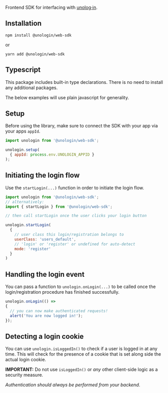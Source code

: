 
Frontend SDK for interfacing with [unolog·in](https://unolog.in).

## Installation

```
npm install @unologin/web-sdk
```

or

```
yarn add @unologin/web-sdk
```

## Typescript

This package includes built-in type declarations. There is no need to install any additional packages.

The below examples will use plain javascript for generality.

## Setup

Before using the library, make sure to connect the SDK with your app via your apps ```appId```.

```javascript
import unologin from '@unologin/web-sdk';

unologin.setup(
  { appId: process.env.UNOLOGIN_APPID }
);
```
## Initiating the login flow

Use the ```startLogin(...)``` function in order to initiate the login flow. 

```javascript
import unologin from '@unologin/web-sdk';
// alternatively: 
import { startLogin } from '@unologin/web-sdk';

// then call startLogin once the user clicks your login button

unologin.startLogin(
  {
    // user class this login/registration belongs to
    userClass: 'users_default',
    // 'login' or 'register' or undefined for auto-detect
    mode: 'register'
  }
)

```

## Handling the login event

You can pass a function to ```unologin.onLogin(...)``` to be called once the login/registration procedure has finished successfully. 

```javascript
unologin.onLogin(() => 
{
  // you can now make authenticated requests!
  alert('You are now logged in!');
});
```

## Detecting a login cookie

You can use ```unologin.isLoggedIn()``` to check if a user is logged in at any time. This will check for the presence of a cookie that is set along side the actual login cookie. 

**IMPORTANT:** Do not use ```isLoggedIn()``` or *any* other client-side logic as a security measure. 

*Authentication should always be performed from your backend*.  
